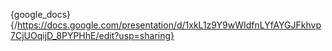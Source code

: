 {google_docs}{/https://docs.google.com/presentation/d/1xkL1z9Y9wWIdfnLYfAYGJFkhvp7CjUOqijD_8PYPHhE/edit?usp=sharing}
